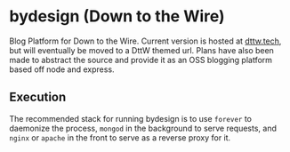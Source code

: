 # bydesign (Down to the Wire)
Blog Platform for Down to the Wire. Current version is hosted at [dttw.tech](http://dttw.tech), but will eventually be moved to a DttW themed url. 
Plans have also been made to abstract the source and provide it as an OSS blogging platform based off node and express.

## Execution
The recommended stack for running bydesign is to use `forever` to daemonize the process, `mongod` in the background to serve requests, and `nginx` or `apache` in the front to serve as a reverse proxy for it.
